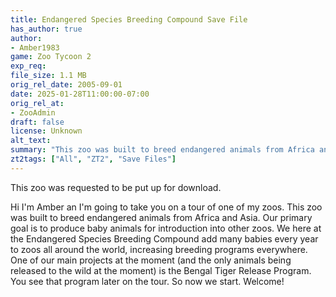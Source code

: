 ```yaml
---
title: Endangered Species Breeding Compound Save File
has_author: true
author: 
- Amber1983
game: Zoo Tycoon 2
exp_req: 
file_size: 1.1 MB
orig_rel_date: 2005-09-01
date: 2025-01-28T11:00:00-07:00
orig_rel_at: 
- ZooAdmin
draft: false
license: Unknown
alt_text: 
summary: "This zoo was built to breed endangered animals from Africa and Asia."
zt2tags: ["All", "ZT2", "Save Files"]
---
```

This zoo was requested to be put up for download.

Hi I'm Amber an I'm going to take you on a tour of one of my zoos. This zoo was built to breed endangered animals from Africa and Asia. Our primary goal is to produce baby animals for introduction into other zoos. We here at the Endangered Species Breeding Compound add many babies every year to zoos all around the world, increasing breeding programs everywhere. One of our main projects at the moment (and the only animals being released to the wild at the moment) is the Bengal Tiger Release Program. You see that program later on the tour. So now we start. Welcome!